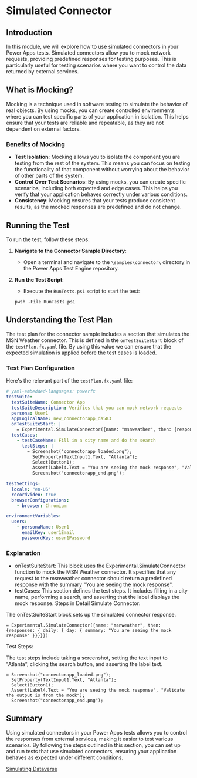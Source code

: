 # Simulated Connector

## Introduction

In this module, we will explore how to use simulated connectors in your Power Apps tests. Simulated connectors allow you to mock network requests, providing predefined responses for testing purposes. This is particularly useful for testing scenarios where you want to control the data returned by external services.

## What is Mocking?

Mocking is a technique used in software testing to simulate the behavior of real objects. By using mocks, you can create controlled environments where you can test specific parts of your application in isolation. This helps ensure that your tests are reliable and repeatable, as they are not dependent on external factors.

### Benefits of Mocking

- **Test Isolation**: Mocking allows you to isolate the component you are testing from the rest of the system. This means you can focus on testing the functionality of that component without worrying about the behavior of other parts of the system.
- **Control Over Test Scenarios**: By using mocks, you can create specific scenarios, including both expected and edge cases. This helps you verify that your application behaves correctly under various conditions.
- **Consistency**: Mocking ensures that your tests produce consistent results, as the mocked responses are predefined and do not change.

## Running the Test

To run the test, follow these steps:

1. **Navigate to the Connector Sample Directory**:
    - Open a terminal and navigate to the `\samples\connector\` directory in the Power Apps Test Engine repository.

2. **Run the Test Script**:
    - Execute the `RunTests.ps1` script to start the test:

    ```pwsh
    pwsh -File RunTests.ps1
    ```

## Understanding the Test Plan

The test plan for the connector sample includes a section that simulates the MSN Weather connector. This is defined in the `onTestSuiteStart` block of the `testPlan.fx.yaml` file. By using this value we can ensure that the expected simulation is applied before the test cases is loaded.

### Test Plan Configuration

Here's the relevant part of the `testPlan.fx.yaml` file:

```yaml
# yaml-embedded-languages: powerfx
testSuite:
  testSuiteName: Connector App
  testSuiteDescription: Verifies that you can mock network requests
  persona: User1
  appLogicalName: new_connectorapp_da583
  onTestSuiteStart: |
    = Experimental.SimulateConnector({name: "msnweather", then: {responses: { daily: { day: { summary: "You are seeing the mock response" }}}}})
  testCases:
    - testCaseName: Fill in a city name and do the search
      testSteps: |
        = Screenshot("connectorapp_loaded.png");
          SetProperty(TextInput1.Text, "Atlanta");
          Select(Button1);
          Assert(Label4.Text = "You are seeing the mock response", "Validate the output is from the mock");
          Screenshot("connectorapp_end.png");

testSettings:
  locale: "en-US"
  recordVideo: true
  browserConfigurations:
    - browser: Chromium

environmentVariables:
  users:
    - personaName: User1
      emailKey: user1Email
      passwordKey: user1Password
```

### Explanation

- onTestSuiteStart: This block uses the Experimental.SimulateConnector function to mock the MSN Weather connector. It specifies that any request to the msnweather connector should return a predefined response with the summary "You are seeing the mock response".
- testCases: This section defines the test steps. It includes filling in a city name, performing a search, and asserting that the label displays the mock response.
Steps in Detail
Simulate Connector:

The onTestSuiteStart block sets up the simulated connector response.

```powerfx
= Experimental.SimulateConnector({name: "msnweather", then: {responses: { daily: { day: { summary: "You are seeing the mock response" }}}}})
```

Test Steps:

The test steps include taking a screenshot, setting the text input to "Atlanta", clicking the search button, and asserting the label text.

```powerfx
= Screenshot("connectorapp_loaded.png");
  SetProperty(TextInput1.Text, "Atlanta");
  Select(Button1);
  Assert(Label4.Text = "You are seeing the mock response", "Validate the output is from the mock");
  Screenshot("connectorapp_end.png");
```

## Summary

Using simulated connectors in your Power Apps tests allows you to control the responses from external services, making it easier to test various scenarios. By following the steps outlined in this section, you can set up and run tests that use simulated connectors, ensuring your application behaves as expected under different conditions.

<a href="./09-simulating-dataverse" class="btn btn--primary">Simulating Dataverse</a>
